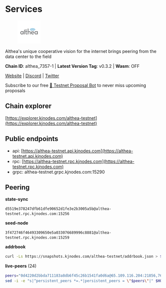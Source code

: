 # Services

<figure><img src="https://raw.githubusercontent.com/kj89/cosmos-images/main/logos/althea.png" alt=""><figcaption></figcaption></figure>

Althea's unique cooperative vision for the internet  brings peering from the data center to the field

**Chain ID**: althea_7357-1 | **Latest Version Tag**: v0.3.2 | **Wasm**: OFF

[Website](https://www.althea.net) | [Discord](https://discord.gg/ZTKWfpDs) | [Twitter](https://twitter.com/altheanetwork)



Subscribe to our free [🤖 Testnet Proposal Bot](https://t.me/kjnodes_testnet_proposal_bot) to never miss upcoming proposals


## Chain explorer
[https://explorer.kjnodes.com/althea-testnet](https://explorer.kjnodes.com/althea-testnet)

## Public endpoints

* api: [https://althea-testnet.api.kjnodes.com](https://althea-testnet.api.kjnodes.com)
* rpc: [https://althea-testnet.rpc.kjnodes.com](https://althea-testnet.rpc.kjnodes.com)
* grpc: althea-testnet.grpc.kjnodes.com:15290

## Peering

**state-sync**

```text
d5519e378247dfb61dfe90652d1fe3e2b3005a5b@althea-testnet.rpc.kjnodes.com:15256
```

**seed-node**

```text
3f472746f46493309650e5a033076689996c8881@althea-testnet.rpc.kjnodes.com:15259
```

**addrbook**
```bash
curl -Ls https://snapshots.kjnodes.com/althea-testnet/addrbook.json > $HOME/.althea/config/addrbook.json
```

**live-peers** (24)
```bash
peers="0d4220d2bbda711183a8db6f45c26b1541fa0d6a@65.109.116.204:21856,76932bbeb29836c6405329c21358d051ef6e33a3@65.109.65.163:21856,d5519e378247dfb61dfe90652d1fe3e2b3005a5b@65.109.68.190:52656,17edf24237b1c2b5b196d344761f964407d05862@65.108.233.109:12456,70caf9545f6fd67f2561964b0a69bf36ba6f81d4@5.161.205.63:26656,382264d78149b62e679bf6d0b93dc74dd033fc05@65.108.2.41:26656,eab7a70812ba39094fc8bbf4f69f099123863b38@81.30.157.35:11656,5b6c6d679904ded86d36397e8ea583c122f5ddbd@144.91.102.95:26656,938388d1a011858d6238bf22944ab2dcba9b22a8@65.108.199.206:36656,c215cf295b05c1338fdf5070a7b2abde873f5a88@95.217.40.230:26656,cd71580f8ab4af6beeaf867702a86ca6f9331f71@65.19.136.133:23296,0aac1fc75b4a613f6bb7d15c6250350d478227a6@66.45.231.30:11144,31e4e58aed75f099eb5b71fd9fd48b48e4bf721a@5.75.170.207:26656,0037b2dc30933fa5c027a83be39f0061253ff83b@5.189.157.140:26656,c1c28d02ef687f2d80b8e4540d9297835e75b6f0@139.59.67.156:26656,6c3d7683bf40a521b7c22391fd6c989b46a2e0e2@78.46.106.75:27656,4f5eb5164329a61fc898ac75849ae873c8e539c9@66.172.36.135:14656,a1c05be605625e7fd3af6b9e5c84937a48482be5@35.201.194.177:26656,1d9a103d1e24c590bdfb577537eddd19a322f886@65.109.92.240:17886,18643335ebbf1119ef5da9bbb2b65ce651a47ef1@5.9.106.214:26676,bdf94092f6dc380f6526f7b8b46b63192e95a033@173.212.222.167:29656,937dcf8c45b7c64e5188a7036427f2ce86383035@95.165.89.222:24126,04917b5810df2a380c1b18d83f577f1aba550818@222.106.187.14:53300,90d692d481c1c4739ba8a7045b5552fa8d410901@88.99.164.158:17886"
sed -i -e "s|^persistent_peers *=.*|persistent_peers = \"$peers\"|" $HOME/.althea/config/config.toml
```

